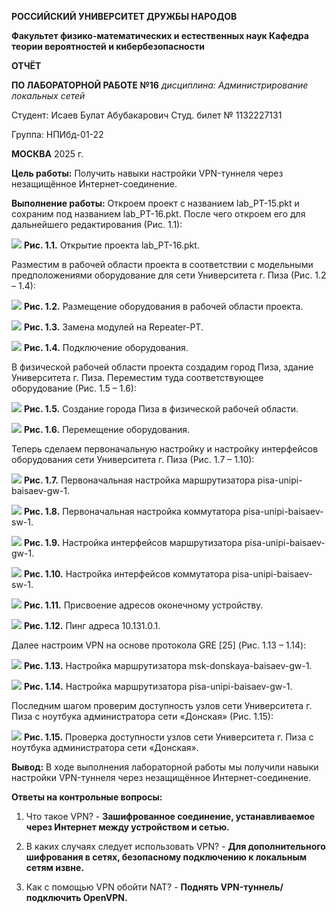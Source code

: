 ﻿**РОССИЙСКИЙ УНИВЕРСИТЕТ ДРУЖБЫ НАРОДОВ** 

**Факультет физико-математических и естественных наук Кафедра теории вероятностей и кибербезопасности** 

**ОТЧЁТ** 

**ПО ЛАБОРАТОРНОЙ РАБОТЕ №16** 
*дисциплина: Администрирование локальных сетей* 

Студент: Исаев Булат Абубакарович Студ. билет № 1132227131 

Группа: НПИбд-01-22

**МОСКВА** 2025 г.

**Цель работы:** 
Получить навыки настройки VPN-туннеля через незащищённое Интернет-соединение.


**Выполнение работы:** 
Откроем проект с названием lab_PT-15.pkt и сохраним под названием lab_PT-16.pkt. После чего откроем его для дальнейшего редактирования (Рис. 1.1):


![](Images/1.png)
**Рис. 1.1.** Открытие проекта lab_PT-16.pkt.


Разместим в рабочей области проекта в соответствии с модельными предположениями оборудование для сети Университета г. Пиза (Рис. 1.2 – 1.4):


![](Images/2.png)
**Рис. 1.2.** Размещение оборудования в рабочей области проекта.


![](Images/3.png)
**Рис. 1.3.** Замена модулей на Repeater-PT.


![](Images/4.png)
**Рис. 1.4.** Подключение оборудования.


В физической рабочей области проекта создадим город Пиза, здание Университета г. Пиза. Переместим туда соответствующее оборудование (Рис. 1.5 – 1.6):


![](Images/5.png)
**Рис. 1.5.** Создание города Пиза в физической рабочей области.


![](Images/6.png)
**Рис. 1.6.** Перемещение оборудования.


Теперь сделаем первоначальную настройку и настройку интерфейсов оборудования сети Университета г. Пиза (Рис. 1.7 – 1.10): 


![](Images/7.png)
**Рис. 1.7.** Первоначальная настройка маршрутизатора pisa-unipi-baisaev-gw-1.


![](Images/8.png)
**Рис. 1.8.** Первоначальная настройка коммутатора pisa-unipi-baisaev-sw-1.


![](Images/9.png)
**Рис. 1.9.** Настройка интерфейсов маршрутизатора pisa-unipi-baisaev-gw-1. 


![](Images/10.png)
**Рис. 1.10.** Настройка интерфейсов коммутатора pisa-unipi-baisaev-sw-1.


![](Images/11.png)
**Рис. 1.11.** Присвоение адресов оконечному устройству.


![](Images/12.png)
**Рис. 1.12.** Пинг адреса 10.131.0.1.


Далее настроим VPN на основе протокола GRE [25] (Рис. 1.13 – 1.14): 


![](Images/13.png)
**Рис. 1.13.** Настройка маршрутизатора msk-donskaya-baisaev-gw-1.


![](Images/14.png)
**Рис. 1.14.** Настройка маршрутизатора pisa-unipi-baisaev-gw-1.


Последним шагом проверим доступность узлов сети Университета г. Пиза с ноутбука администратора сети «Донская» (Рис. 1.15): 


![](Images/15.png)
**Рис. 1.15.** Проверка доступности узлов сети Университета г. Пиза с ноутбука администратора сети «Донская».


**Вывод:** 
В ходе выполнения лабораторной работы мы получили навыки настройки VPN-туннеля через незащищённое Интернет-соединение.


**Ответы на контрольные вопросы:** 

1. Что такое VPN? - **Зашифрованное соединение, устанавливаемое через Интернет между устройством и сетью.**

2. В каких случаях следует использовать VPN?  - **Для дополнительного шифрования в сетях, безопасному подключению к локальным сетям извне.**

3. Как с помощью VPN обойти NAT? - **Поднять VPN-туннель/подключить OpenVPN.**
